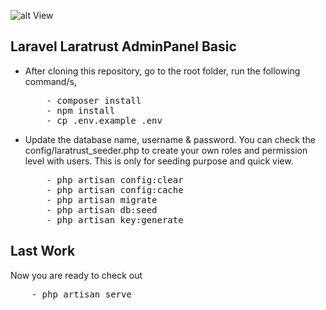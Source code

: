 
![alt View](https://imgur.com/a/JIlKY)

## Laravel Laratrust AdminPanel Basic
<ul>
<li>After cloning this repository, go to the root folder, run the following command/s,
<pre>
    - composer install
    - npm install
    - cp .env.example .env</pre>
</li>

<li>Update the database name, username & password. You can check the config/laratrust_seeder.php to create your own roles and permission level with users. This is only for seeding purpose and quick view.
<pre>
    - php artisan config:clear
    - php artisan config:cache
    - php artisan migrate
    - php artisan db:seed
    - php artisan key:generate</pre> </li>

</ul>

## Last Work
Now you are ready to check out

<pre>
    - php artisan serve
</pre>